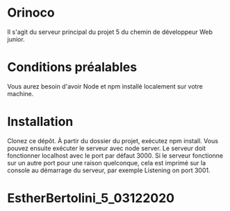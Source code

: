 # Orinoco
Il s'agit du serveur principal du projet 5 du chemin de développeur Web junior.

# Conditions préalables
Vous aurez besoin d'avoir Node et npm installé localement sur votre machine.

# Installation
Clonez ce dépôt. À partir du dossier du projet, exécutez npm install. Vous pouvez ensuite exécuter le serveur avec node server. Le serveur doit fonctionner localhost avec le port par défaut 3000. Si le serveur fonctionne sur un autre port pour une raison quelconque, cela est imprimé sur la console au démarrage du serveur, par exemple Listening on port 3001.
# EstherBertolini_5_03122020
